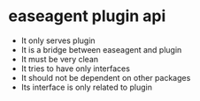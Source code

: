 # easeagent plugin api

* It only serves plugin
* It is a bridge between easeagent and plugin
* It must be very clean
* It tries to have only interfaces
* It should not be dependent on other packages
* Its interface is only related to plugin
